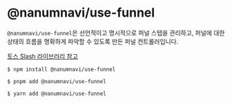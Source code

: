 # @nanumnavi/use-funnel

`@nanumnavi/use-funnel`은 선언적이고 명시적으로 퍼널 스텝을 관리하고, 퍼널에 대한 상태의 흐름을 명확하게 파악할 수 있도록 만든 퍼널 컨트롤러입니다.

[토스 Slash 라이브러리 참고](https://github.com/toss/slash/blob/main/packages/react/use-funnel/README.ko.md)

```shell
$ npm install @nanumnavi/use-funnel
```

```shell
$ pnpm add @nanumnavi/use-funnel
```

```shell
$ yarn add @nanumnavi/use-funnel
```
